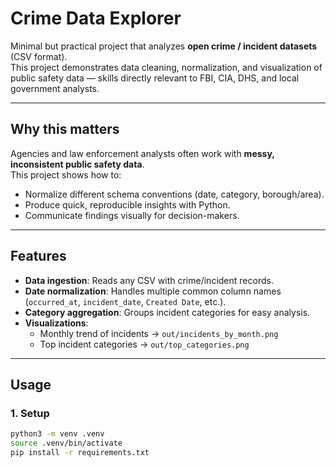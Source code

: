 # Crime Data Explorer

Minimal but practical project that analyzes **open crime / incident datasets** (CSV format).  
This project demonstrates data cleaning, normalization, and visualization of public safety data — skills directly relevant to FBI, CIA, DHS, and local government analysts.

---

## Why this matters
Agencies and law enforcement analysts often work with **messy, inconsistent public safety data**.  
This project shows how to:
- Normalize different schema conventions (date, category, borough/area).  
- Produce quick, reproducible insights with Python.  
- Communicate findings visually for decision-makers.  

---

## Features
- **Data ingestion**: Reads any CSV with crime/incident records.  
- **Date normalization**: Handles multiple common column names (`occurred_at`, `incident_date`, `Created Date`, etc.).  
- **Category aggregation**: Groups incident categories for easy analysis.  
- **Visualizations**:
  - Monthly trend of incidents → `out/incidents_by_month.png`
  - Top incident categories → `out/top_categories.png`

---

## Usage

### 1. Setup
```bash
python3 -m venv .venv
source .venv/bin/activate
pip install -r requirements.txt
